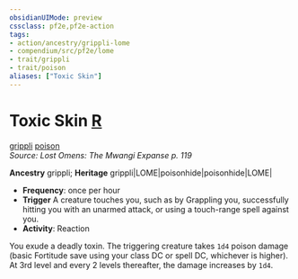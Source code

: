 ```yaml
---
obsidianUIMode: preview
cssclass: pf2e,pf2e-action
tags:
- action/ancestry/grippli-lome
- compendium/src/pf2e/lome
- trait/grippli
- trait/poison
aliases: ["Toxic Skin"]
---
```

# Toxic Skin [R](/rules/core-rulebook/chapter-9-playing-the-game.md#Actions "Reaction")
[grippli](/rules/traits/grippli-b2.md)  [poison](/rules/traits/poison.md)  
*Source: Lost Omens: The Mwangi Expanse p. 119*  

**Ancestry** grippli; **Heritage** grippli|LOME|poisonhide|poisonhide|LOME|
- **Frequency**: once per hour
- **Trigger** A creature touches you, such as by Grappling you, successfully hitting you with an unarmed attack, or using a touch-range spell against you.
- **Activity**: Reaction

You exude a deadly toxin. The triggering creature takes `1d4` poison damage (basic Fortitude save using your class DC or spell DC, whichever is higher). At 3rd level and every 2 levels thereafter, the damage increases by `1d4`.